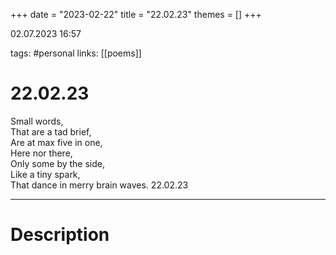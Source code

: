 +++
date = "2023-02-22"
title = "22.02.23"
themes = []
+++

02.07.2023 16:57

tags: #personal
links: [[poems]]

# 22.02.23
Small words,  
That are a tad brief,  
Are at max five in one,  
Here nor there,  
Only some by the side,  
Like a tiny spark,  
That dance in merry brain waves.
22.02.23

---
# Description
